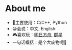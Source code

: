 # About me
* 🤗主要使用：C/C++, Python
* 😀会说：中文, English
* 🎮喜欢玩：[明日方舟](https://ak.hypergryph.com/), [群星](https://store.steampowered.com/app/281990/Stellaris/)
* 一句话概括：是个大废物呢🥰

